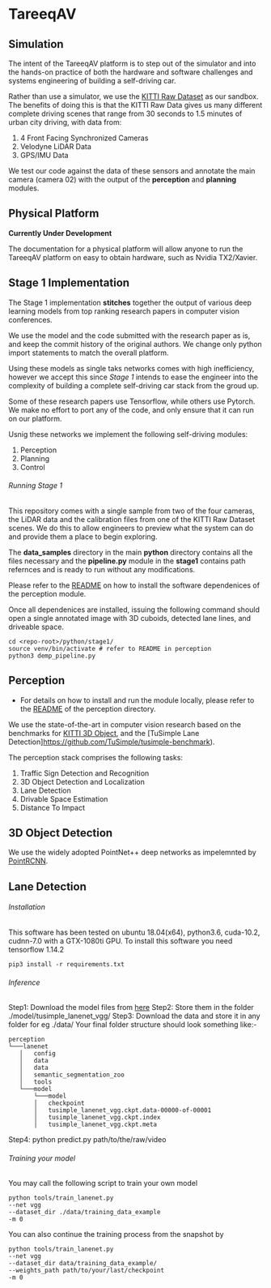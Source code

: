 TareeqAV
======

Simulation
------

The intent of the  TareeqAV platform is to step out of the simulator and into the hands-on practice of both the hardware and software challenges and systems engineering of building a self-driving car.

Rather than use a simulator, we use the [KITTI Raw Dataset](http://www.cvlibs.net/datasets/kitti/raw_data.php) as our sandbox.  The benefits of doing this is that the KITTI Raw Data gives us many different complete driving scenes that range from 30 seconds to 1.5 minutes of urban city driving, with data from:

1. 4 Front Facing Synchronized Cameras
2. Velodyne LiDAR Data
3. GPS/IMU Data

We test our code against the data of these sensors and annotate the main camera (camera 02) with the output of the __perception__ and __planning__ modules.

Physical Platform
------

**Currently Under Development**

The documentation for a physical platform will allow anyone to run the TareeqAV platform on easy to obtain hardware, such as Nvidia TX2/Xavier.


Stage 1 Implementation
------

The Stage 1 implementation __stitches__ together the output of various deep learning models from top ranking research papers in computer vision conferences.

We use the model and the code submitted with the research paper as is, and keep the commit history of the original authors.  We change only python import statements to match the overall platform.

Using these models as single taks networks comes with high inefficiency, however we accept this since *Stage 1* intends to ease the engineer into the complexity of building a complete self-driving car stack from the groud up.

Some of these research papers use Tensorflow, while others use Pytorch.  We make no effort to port any of the code, and only ensure that it can run on our platform.

Usnig these networks we implement the following self-driving modules:

1. Perception
2. Planning
3. Control

###### Running Stage 1

This repository comes with a single sample from two of the four cameras, the LiDAR data and the calibration files from one of the KITTI Raw Dataset scenes.  We do this to allow engineers to preview what the system can do and provide them a place to begin exploring.

The __data_samples__ directory in the main __python__ directory contains all the files necessary and the __pipeline.py__ module in the __stage1__ contains path refernces and is ready to run without any modifications.

Please refer to the [README](./perception/README.md) on how to install the software dependenices of the perception module.

Once all dependenices are installed, issuing the following command should open a single annotated image with 3D cuboids, detected lane lines, and driveable space.

```
cd <repo-root>/python/stage1/
source venv/bin/activate # refer to README in perception
python3 demp_pipeline.py
```

Perception
------


* For details on how to install and run the module locally, please refer to the [README](./perception/README.md) of the perception directory.

We use the state-of-the-art in computer vision research based on the benchmarks for [KITTI 3D Object](http://www.cvlibs.net/datasets/kitti/eval_object.php?obj_benchmark=3d), and the [TuSimple Lane Detection]https://github.com/TuSimple/tusimple-benchmark).

The perception stack comprises the following tasks:

1. Traffic Sign Detection and Recognition
2. 3D Object Detection and Localization
3. Lane Detection
4. Drivable Space Estimation
5. Distance To Impact

3D Object Detection
------

We use the widely adopted PointNet++ deep networks as impelemnted by [PointRCNN](https://arxiv.org/pdf/1812.04244.pdf).


Lane Detection
------

###### Installation
This software has been tested on ubuntu 18.04(x64), python3.6, cuda-10.2, cudnn-7.0 with a GTX-1080ti GPU. 
To install this software you need tensorflow 1.14.2 

```
pip3 install -r requirements.txt
```
###### Inference

Step1: Download the model files from [here](https://www.dropbox.com/sh/tnsf0lw6psszvy4/AAA81r53jpUI3wLsRW6TiPCya?dl=0)
Step2: Store them in the folder ./model/tusimple_lanenet_vgg/
Step3: Download the data and store it in any folder for eg ./data/
Your final folder structure should look something like:-

```
perception
└───lanenet
   │   config
   │   data
   │   data
   │   semantic_segmentation_zoo
   │   tools
   └───model
       └───model
       │   checkpoint
       │   tusimple_lanenet_vgg.ckpt.data-00000-of-00001
       │   tusimple_lanenet_vgg.ckpt.index
       │   tusimple_lanenet_vgg.ckpt.meta
```
Step4: python predict.py path/to/the/raw/video


###### Training your model

You may call the following script to train your own model

```
python tools/train_lanenet.py 
--net vgg 
--dataset_dir ./data/training_data_example
-m 0
```
You can also continue the training process from the snapshot by
```
python tools/train_lanenet.py 
--net vgg 
--dataset_dir data/training_data_example/ 
--weights_path path/to/your/last/checkpoint
-m 0
```
	


